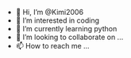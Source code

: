- 👋 Hi, I’m @Kimi2006
- 👀 I’m interested in coding
- 🌱 I’m currently learning python
- 💞️ I’m looking to collaborate on ...
- 📫 How to reach me ...
  
  

<!---
Kimi2006/Kimi2006 is a ✨ special ✨ repository because its `README.md` (this file) appears on your GitHub profile.
You can click the Preview link to take a look at your changes.
--->
